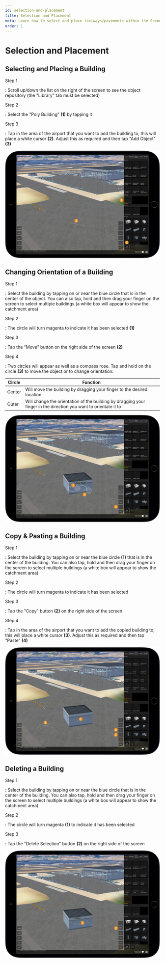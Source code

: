 ```yaml
---
id: selection-and-placement
title: Selection and Placement
meta: Learn how to select and place taxiways/pavements within the Scenery Editor of Infinite Flight.
order: 1
---
```




# Selection and Placement



## Selecting and Placing a Building



Step 1

: Scroll up/down the list on the right of the screen to see the object repository (the "Library" tab must be selected)



Step 2

: Select the "Poly Building" **(1)** by tapping it



Step 3

: Tap in the area of the airport that you want to add the building to, this will place a white cursor **(2)**. Adjust this as required and then tap "Add Object" **(3)**



![Building Placement](_images/manual/frames/placing-poly-building.png)



## Changing Orientation of a Building



Step 1

: Select the building by tapping on or near the blue circle that is in the center of the object. You can also tap, hold and then drag your finger on the screen to select multiple buildings (a white box will appear to show the catchment area)



Step 2

: The circle will turn magenta to indicate it has been selected **(1)**



Step 3

: Tap the "Move" button on the right side of the screen **(2)**



Step 4

: Two circles will appear as well as a compass rose. Tap and hold on the circle **(3)** to move the object or to change orientation:



| Circle | Function                                                     |
| ------ | ------------------------------------------------------------ |
| Center | Will move the building by dragging your finger to the desired location |
| Outer  | Will change the orientation of the building by dragging your finger in the direction you want to orientate it to |



![Changing Building Orientation](_images/manual/frames/moving-poly-building.png)



## Copy & Pasting a Building



Step 1

: Select the building by tapping on or near the blue circle **(1)** that is in the center of the building. You can also tap, hold and then drag your finger on the screen to select multiple buildings (a white box will appear to show the catchment area)



Step 2

: The circle will turn magenta to indicate it has been selected



Step 3

: Tap the "Copy" button **(2)** on the right side of the screen 



Step 4

: Tap in the area of the airport that you want to add the copied building to, this will place a white cursor **(3)**. Adjust this as required and then tap "Paste" **(4)**



![Copying & Pasting a Building](_images/manual/frames/copy-and-paste-poly-building.png)



## Deleting a Building



Step 1

: Select the building by tapping on or near the blue circle that is in the center of the building. You can also tap, hold and then drag your finger on the screen to select multiple buildings (a white box will appear to show the catchment area)



Step 2

: The circle will turn magenta **(1)** to indicate it has been selected



Step 3

: Tap the "Delete Selection" button **(2)** on the right side of the screen



![Deleting a Building](_images/manual/frames/deleting-poly-building.png)